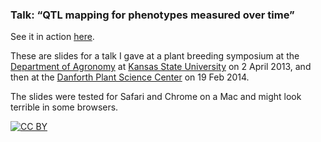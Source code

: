 ### Talk: &ldquo;QTL mapping for phenotypes measured over time&rdquo;

See it in action
[here](http://www.biostat.wisc.edu/~kbroman/talks/FunQTL).

These are slides for a talk I gave at a plant breeding symposium
at the [Department of Agronomy](http://www.agronomy.ksu.edu/) at
[Kansas State University](http://www.k-state.edu/) on 2 April 2013,
and then at the [Danforth Plant Science Center](http://www.danforthcenter.org/)
on 19 Feb 2014.

The slides were tested for Safari and Chrome on a Mac and might look
terrible in some browsers.

[![CC BY](http://i.creativecommons.org/l/by/3.0/88x31.png)](http://creativecommons.org/licenses/by/3.0/)
